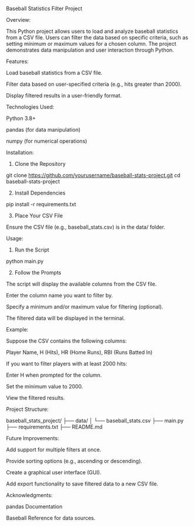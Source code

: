 Baseball Statistics Filter Project

Overview:

This Python project allows users to load and analyze baseball statistics from a CSV file. Users can filter the data based on specific criteria, such as setting minimum or maximum values for a chosen column. The project demonstrates data manipulation and user interaction through Python.

Features:

Load baseball statistics from a CSV file.

Filter data based on user-specified criteria (e.g., hits greater than 2000).

Display filtered results in a user-friendly format.

Technologies Used:

Python 3.8+

pandas (for data manipulation)

numpy (for numerical operations)

Installation:

1. Clone the Repository

git clone https://github.com/yourusername/baseball-stats-project.git
cd baseball-stats-project

2. Install Dependencies

pip install -r requirements.txt

3. Place Your CSV File

Ensure the CSV file (e.g., baseball_stats.csv) is in the data/ folder.

Usage:

1. Run the Script

python main.py

2. Follow the Prompts

The script will display the available columns from the CSV file.

Enter the column name you want to filter by.

Specify a minimum and/or maximum value for filtering (optional).

The filtered data will be displayed in the terminal.

Example:

Suppose the CSV contains the following columns:

Player Name, H (Hits), HR (Home Runs), RBI (Runs Batted In)

If you want to filter players with at least 2000 hits:

Enter H when prompted for the column.

Set the minimum value to 2000.

View the filtered results.

Project Structure:

baseball_stats_project/
├── data/
│   └── baseball_stats.csv
├── main.py
├── requirements.txt
├── README.md

Future Improvements:

Add support for multiple filters at once.

Provide sorting options (e.g., ascending or descending).

Create a graphical user interface (GUI).

Add export functionality to save filtered data to a new CSV file.

Acknowledgments:

pandas Documentation

Baseball Reference for data sources.
